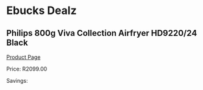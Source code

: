 
# Ebucks Dealz
## Philips 800g Viva Collection Airfryer HD9220/24 Black
[Product Page](https://www.ebucks.com/web/shop/productSelected.do?prodId=1063318581&catId=704983235)

Price: R2099.00

Savings: 


	